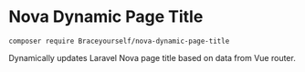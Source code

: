 # Nova Dynamic Page Title

```
composer require Braceyourself/nova-dynamic-page-title
```

Dynamically updates Laravel Nova page title based on data from Vue router.

